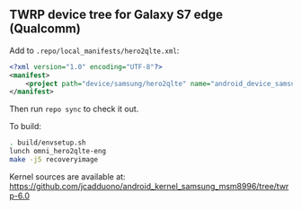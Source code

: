 ## TWRP device tree for Galaxy S7 edge (Qualcomm)

Add to `.repo/local_manifests/hero2qlte.xml`:

```xml
<?xml version="1.0" encoding="UTF-8"?>
<manifest>
	<project path="device/samsung/hero2qlte" name="android_device_samsung_hero2qlte" remote="TeamWin" revision="android-6.0" />
</manifest>
```

Then run `repo sync` to check it out.

To build:

```sh
. build/envsetup.sh
lunch omni_hero2qlte-eng
make -j5 recoveryimage
```

Kernel sources are available at: https://github.com/jcadduono/android_kernel_samsung_msm8996/tree/twrp-6.0
